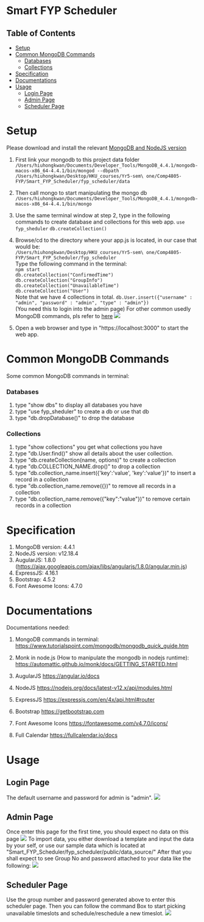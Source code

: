 Smart FYP Scheduler
===
## Table of Contents

* [Setup](#setup)
* [Common MongoDB Commands](#common-mongodb-commands)
    * [Databases](#databases)
    * [Collections](#collections)
* [Specification](#specification)
* [Documentations](#documentations)
* [Usage](#usage)
   * [Login Page](#login-page)
   * [Admin Page](#admin-page)
   * [Scheduler Page](#scheduler-page)

Setup
===
Please download and install the relevant [MongoDB and NodeJS version](#Specification)

1. First link your mongodb to this project data folder
`/Users/hiuhongkwan/Documents/Developer_Tools/MongoDB_4.4.1/mongodb-macos-x86_64-4.4.1/bin/mongod --dbpath /Users/hiuhongkwan/Desktop/HKU_courses/Yr5-sem\ one/Comp4805-FYP/Smart_FYP_Scheduler/fyp_scheduler/data`

2. Then call mongo to start manipulating the mongo db
`/Users/hiuhongkwan/Documents/Developer_Tools/MongoDB_4.4.1/mongodb-macos-x86_64-4.4.1/bin/mongo`

3. Use the same terminal window at step 2, type in the following commands to create database and collections for this web app.
`use fyp_sheduler`
`db.createCollection()`

4. Browse/cd to the directory where your app.js is located, in our case that would be:<br>
`/Users/hiuhongkwan/Desktop/HKU_courses/Yr5-sem\ one/Comp4805-FYP/Smart_FYP_Scheduler/fyp_scheduler`<br>
Type the following command in the terminal:<br>
`npm start`<br>
`db.createCollection("ConfirmedTime")`<br>
`db.createCollection("GroupInfo")`<br>
`db.createCollection("UnavailableTime")`<br>
`db.createCollection("User")`<br>
Note that we have 4 collections in total.
`db.User.insert({"username" : "admin", "password" : "admin", "type" : "admin"})`<br>
(You need this to login into the admin page)
For other common usedly MongoDB commands, pls refer to [here](#Common-MongoDB-Commands)
![](https://i.imgur.com/LvLcHNR.png)

5. Open a web browser and type in "https://localhost:3000" to start the web app.

Common MongoDB Commands
===
 Some common MongoDB commands in terminal:
 ### Databases
 1. type "show dbs" to display all databases you have
 2. type "use fyp_sheduler" to create a db or use that db
 3. type "db.dropDatabase()" to drop the database
 
 ### Collections
 1. type "show collections" you get what collections you have
 2. type "db.User.find()" show all details about the user collection.
 3. type "db.createCollection(name, options)" to create a collection
 4. type "db.COLLECTION_NAME.drop()" to drop a collection
 5. type "db.collection_name.insert({'key':'value', 'key':'value'})" to insert a record in a collection
 6. type "db.collection_name.remove({})" to remove all records in a collection
 7. type "db.collection_name.remove({"key":"value"})" to remove certain records in a collection
 
Specification
===
1. MongoDB version: 4.4.1
2. NodeJS version: v12.18.4
3. AugularJS: 1.8.0
(https://ajax.googleapis.com/ajax/libs/angularjs/1.8.0/angular.min.js)
4. ExpressJS: 4.16.1
5. Bootstrap: 4.5.2
6. Font Awesome Icons: 4.7.0

Documentations
===
Documentations needed:
1. MongoDB commands in terminal:
https://www.tutorialspoint.com/mongodb/mongodb_quick_guide.htm

2. Monk in node.js (How to manipulate the mongodb in nodejs runtime):
https://automattic.github.io/monk/docs/GETTING_STARTED.html

3. AugularJS
https://angular.io/docs

4. NodeJS
https://nodejs.org/docs/latest-v12.x/api/modules.html

5. ExpressJS 
https://expressjs.com/en/4x/api.html#router

6. Bootstrap
https://getbootstrap.com

7. Font Awesome Icons
https://fontawesome.com/v4.7.0/icons/

8. Full Calendar
https://fullcalendar.io/docs

Usage
===

Login Page
---
The default username and password for admin is "admin".
![](https://i.imgur.com/7c3Qf9v.png)

Admin Page
---
Once enter this page for the first time, you should expect no data on this page
![](https://i.imgur.com/irYPloQ.png)
To import data, you either download a template and input the data by your self, or use our sample data which is located at "Smart_FYP_Scheduler/fyp_scheduler/public/data_source/"
After that you shall expect to see Group No and password attached to your data like the following:
![](https://i.imgur.com/tpIQwTX.png)

Scheduler Page
---
Use the group number and password generated above to enter this scheduler page. Then you can follow the command Box to start picking unavailable timeslots and schedule/reschedule a new timeslot.
![](https://i.imgur.com/ZZSq4NP.png)
